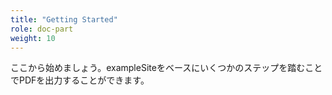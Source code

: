 ```yaml
---
title: "Getting Started"
role: doc-part
weight: 10
---
```


ここから始めましょう。exampleSiteをベースにいくつかのステップを踏むことでPDFを出力することができます。